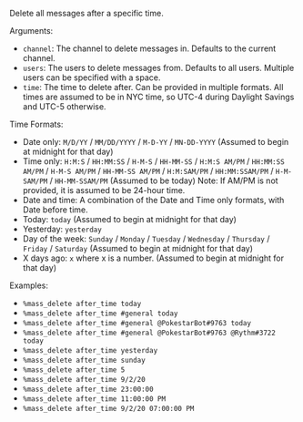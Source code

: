Delete all messages after a specific time.

Arguments:
* `channel`: The channel to delete messages in. Defaults to the current channel.
* `users`: The users to delete messages from. Defaults to all users. Multiple users can be specified with a space.
* `time`: The time to delete after. Can be provided in multiple formats. All times are assumed to be in NYC time, so UTC-4 during Daylight Savings and UTC-5 otherwise.

Time Formats:
* Date only: `M/D/YY` / `MM/DD/YYYY` / `M-D-YY` / `MN-DD-YYYY` (Assumed to begin at midnight for that day)
* Time only: `H:M:S` / `HH:MM:SS` / `H-M-S` / `HH-MM-SS` / `H:M:S AM/PM` / `HH:MM:SS AM/PM` / `H-M-S AM/PM` / `HH-MM-SS AM/PM` / `H:M:SAM/PM` / `HH:MM:SSAM/PM` / `H-M-SAM/PM` / `HH-MM-SSAM/PM` (Assumed to be today)
Note: If AM/PM is not provided, it is assumed to be 24-hour time.
* Date and time: A combination of the Date and Time only formats, with Date before time.
* Today: `today` (Assumed to begin at midnight for that day)
* Yesterday: `yesterday`
* Day of the week: `Sunday` / `Monday` / `Tuesday` / `Wednesday` / `Thursday` / `Friday` / `Saturday` (Assumed to begin at midnight for that day)
* X days ago: `x` where x is a number. (Assumed to begin at midnight for that day)

Examples:
* `%mass_delete after_time today`
* `%mass_delete after_time #general today`
* `%mass_delete after_time #general @PokestarBot#9763 today`
* `%mass_delete after_time #general @PokestarBot#9763 @Rythm#3722 today`
* `%mass_delete after_time yesterday`
* `%mass_delete after_time sunday`
* `%mass_delete after_time 5`
* `%mass_delete after_time 9/2/20`
* `%mass_delete after_time 23:00:00`
* `%mass_delete after_time 11:00:00 PM`
* `%mass_delete after_time 9/2/20 07:00:00 PM`

